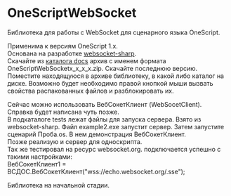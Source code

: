 # OneScriptWebSocket
Библиотека для работы с WebSocket для сценарного языка OneScript.

Применима к версиям OneScript 1.х.  
Основана на разработке [websocket-sharp](https://github.com/sta/websocket-sharp).  
Скачайте из [каталога docs](https://github.com/ahyahy/OneScriptWebSocket/tree/main/docs) архив с именем формата OneScriptWebSocketх_х_х_х.zip. Скачайте последнюю версию. Поместите находящуюся в архиве библиотеку, в какой либо каталог на диске. Возможно будет необходимо правой кнопкой мыши вызвать свойства распакованных файлов и разблокировать их.

Сейчас можно использовать ВебСокетКлиент (WebSocetClient). Справка будет написана чуть позже.  
В подкаталоге tests лежат файлы для запуска сервера. Взято из websocket-sharp. Файл example2.exe запустит сервер. Затем запустите сценарий Проба.os. В нем демонстрация ВебСокетКлиент.  
Позже реализую и сервер для односкрипта.  
Так же тестировал на ресурс websocket.org. подключается успешно с такими настройками:  
ВебСокетКлиент1 = ВСДОС.ВебСокетКлиент("wss://echo.websocket.org/.sse");

Библиотека на начальной стадии.
